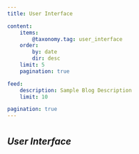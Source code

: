```yaml
---
title: User Interface

content:
    items:
        @taxonomy.tag: user_interface
    order:
        by: date
        dir: desc
    limit: 5
    pagination: true

feed:
    description: Sample Blog Description
    limit: 10

pagination: true
---
```

#
## *User Interface*
